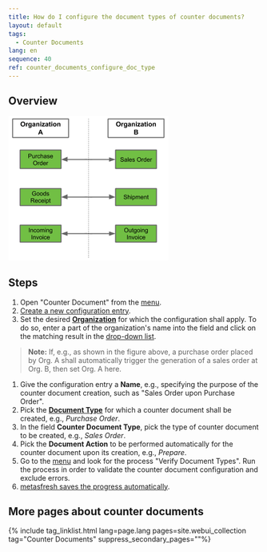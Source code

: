 ```yaml
---
title: How do I configure the document types of counter documents?
layout: default
tags:
  - Counter Documents
lang: en
sequence: 40
ref: counter_documents_configure_doc_type
---
```


## Overview

<kbd><img src="assets/en_counter_documents.png" alt="Fig.: Counter Documents"></kbd>

## Steps
1. Open "Counter Document" from the [menu](Menu).
1. [Create a new configuration entry](New_Record_Window).
1. Set the desired [**Organization**](Org_add_new_organization) for which the configuration shall apply. To do so, enter a part of the organization's name into the field and click on the matching result in the <a href="Keyboard_shortcuts_reference#dropdown" title="Dynamic Search Box (Autocompletion)">drop-down list</a>.
 >**Note:** If, e.g., as shown in the figure above, a purchase order placed by Org. A shall automatically trigger the generation of a sales order at Org. B, then set Org. A here.

1. Give the configuration entry a **Name**, e.g., specifying the purpose of the counter document creation, such as "Sales Order upon Purchase Order".
1. Pick the [**Document Type**](Define_new_doc_type) for which a counter document shall be created, e.g., *Purchase Order*.
1. In the field **Counter Document Type**, pick the type of counter document to be created, e.g., *Sales Order*.
1. Pick the **Document Action** to be performed automatically for the counter document upon its creation, e.g., *Prepare*.
1. Go to the [menu](Menu) and look for the process "Verify Document Types". Run the process in order to validate the counter document configuration and exclude errors.
1. [metasfresh saves the progress automatically](Saveindicator).

## More pages about counter documents

{% include tag_linklist.html lang=page.lang pages=site.webui_collection tag="Counter Documents" suppress_secondary_pages=""%}
